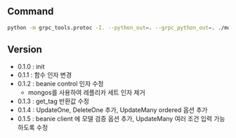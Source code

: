 ## Command
```bash
python -m grpc_tools.protoc -I. --python_out=. --grpc_python_out=. ./mongodb_module/proto/collection.proto
```

## Version
+ 0.1.0 : init
+ 0.1.1 : 함수 인자 변경
+ 0.1.2 : beanie control 인자 수정
  + mongos를 사용하여 레플리카 세트 인자 제거
+ 0.1.3 : get_tag 반환값 수정
+ 0.1.4 : UpdateOne, DeleteOne 추가, UpdateMany ordered 옵션 추가
+ 0.1.5 : beanie client 에 모델 검증 옵션 추가, UpdateMany 여러 조건 입력 가능 하도록 수정
